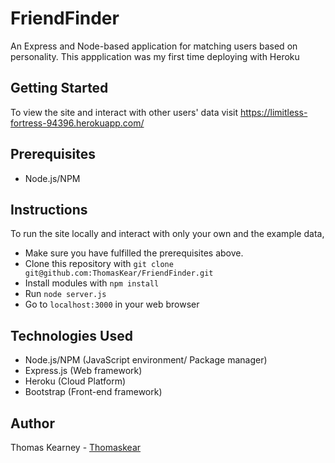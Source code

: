 # FriendFinder

An Express and Node-based application for matching users based on personality.  This appplication was my first time deploying with Heroku

## Getting Started

To view the site and interact with other users' data visit https://limitless-fortress-94396.herokuapp.com/

## Prerequisites

* Node.js/NPM

## Instructions

To run the site locally and interact with only your own and the example data,

* Make sure you have fulfilled the prerequisites above.
* Clone this repository with `git clone git@github.com:ThomasKear/FriendFinder.git`
* Install modules with `npm install`
* Run `node server.js`
* Go to `localhost:3000` in your web browser

## Technologies Used

* Node.js/NPM (JavaScript environment/ Package manager)
* Express.js (Web framework)
* Heroku (Cloud Platform)
* Bootstrap (Front-end framework)

## Author

Thomas Kearney - [Thomaskear](https://github.com/ThomasKear)
